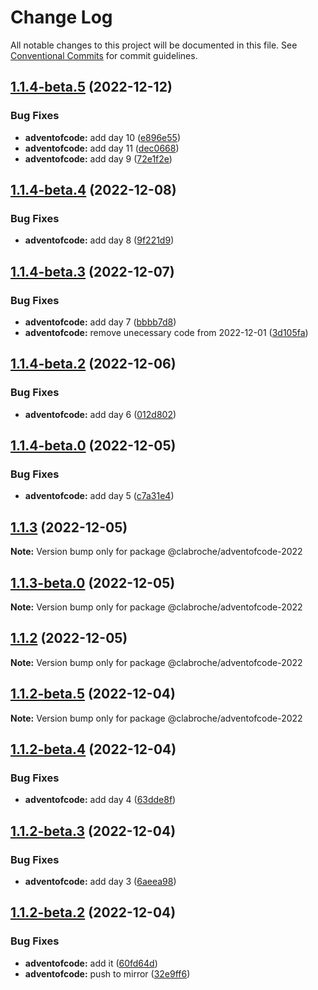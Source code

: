 # Change Log

All notable changes to this project will be documented in this file.
See [Conventional Commits](https://conventionalcommits.org) for commit guidelines.

## [1.1.4-beta.5](https://github.com/clabroche/monorepo/compare/v1.1.4-beta.4...v1.1.4-beta.5) (2022-12-12)

### Bug Fixes

* **adventofcode:** add day 10 ([e896e55](https://github.com/clabroche/monorepo/commit/e896e55554aa157aea3be7cfb2fe3566c6321fff))
* **adventofcode:** add day 11 ([dec0668](https://github.com/clabroche/monorepo/commit/dec0668575301b90d2ea85b4c8104e66d56ec420))
* **adventofcode:** add day 9 ([72e1f2e](https://github.com/clabroche/monorepo/commit/72e1f2e7834e72a4a7f27c12e82ec07683690e98))

## [1.1.4-beta.4](https://github.com/clabroche/monorepo/compare/v1.1.4-beta.3...v1.1.4-beta.4) (2022-12-08)

### Bug Fixes

* **adventofcode:** add day 8 ([9f221d9](https://github.com/clabroche/monorepo/commit/9f221d960fe14c2cf23563e016a2edd87decc6e5))

## [1.1.4-beta.3](https://github.com/clabroche/monorepo/compare/v1.1.4-beta.2...v1.1.4-beta.3) (2022-12-07)

### Bug Fixes

* **adventofcode:** add day 7 ([bbbb7d8](https://github.com/clabroche/monorepo/commit/bbbb7d8041b3a0e542b38dfc8a80991e0c654822))
* **adventofcode:** remove unecessary code from 2022-12-01 ([3d105fa](https://github.com/clabroche/monorepo/commit/3d105fab178fc64d8737c7ec020b197ea8a4326f))

## [1.1.4-beta.2](https://github.com/clabroche/monorepo/compare/v1.1.4-beta.1...v1.1.4-beta.2) (2022-12-06)

### Bug Fixes

* **adventofcode:** add day 6 ([012d802](https://github.com/clabroche/monorepo/commit/012d802f38e502de06c5e3eee571223b53b68470))

## [1.1.4-beta.0](https://github.com/clabroche/monorepo/compare/v1.1.3...v1.1.4-beta.0) (2022-12-05)

### Bug Fixes

* **adventofcode:** add day 5 ([c7a31e4](https://github.com/clabroche/monorepo/commit/c7a31e47fd60e2190573d4d25dd3463de8ca341b))

## [1.1.3](https://github.com/clabroche/monorepo/compare/v1.1.3-beta.0...v1.1.3) (2022-12-05)

**Note:** Version bump only for package @clabroche/adventofcode-2022

## [1.1.3-beta.0](https://github.com/clabroche/monorepo/compare/v1.1.2...v1.1.3-beta.0) (2022-12-05)

**Note:** Version bump only for package @clabroche/adventofcode-2022

## [1.1.2](https://github.com/clabroche/monorepo/compare/v1.1.2-beta.11...v1.1.2) (2022-12-05)

**Note:** Version bump only for package @clabroche/adventofcode-2022

## [1.1.2-beta.5](https://github.com/clabroche/monorepo/compare/v1.1.2-beta.4...v1.1.2-beta.5) (2022-12-04)

**Note:** Version bump only for package @clabroche/adventofcode-2022

## [1.1.2-beta.4](https://github.com/clabroche/monorepo/compare/v1.1.2-beta.3...v1.1.2-beta.4) (2022-12-04)

### Bug Fixes

* **adventofcode:** add day 4 ([63dde8f](https://github.com/clabroche/monorepo/commit/63dde8f9b8b63cbeaae163373bbe1d0af430b4b9))

## [1.1.2-beta.3](https://github.com/clabroche/monorepo/compare/v1.1.2-beta.2...v1.1.2-beta.3) (2022-12-04)

### Bug Fixes

* **adventofcode:** add day 3 ([6aeea98](https://github.com/clabroche/monorepo/commit/6aeea98bf85cd15d13b8fb38db1041edbef73500))

## [1.1.2-beta.2](https://github.com/clabroche/monorepo/compare/v1.1.2-beta.1...v1.1.2-beta.2) (2022-12-04)

### Bug Fixes

* **adventofcode:** add it ([60fd64d](https://github.com/clabroche/monorepo/commit/60fd64dccbbca266e080b3f5d3208c17a72a967b))
* **adventofcode:** push to mirror ([32e9ff6](https://github.com/clabroche/monorepo/commit/32e9ff60fff837c885d3b7bd46db723dd5300cad))
